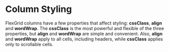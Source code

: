 Column Styling
==============

FlexGrid columns have a few properties that affect styling: **cssClass**, **align** and **wordWrap**.  The **cssClass** is the most powerful and flexible of the three properties, but **align** and **wordWrap** are simple and convenient. Also, **align** and **wordWrap** apply to all cells, including headers, while **cssClass** applies only to scrollable cells.
